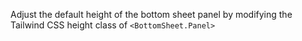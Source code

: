 Adjust the default height of the bottom sheet panel by modifying the Tailwind CSS height class of `<BottomSheet.Panel>`
